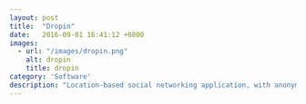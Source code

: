```yaml
---
layout: post
title:  "Dropin"
date:   2016-09-01 16:41:12 +0800
images:
  - url: "/images/dropin.png"
    alt: dropin
    title: dropin
category: 'Software'
description: "Location-based social networking application, with anonymizing capabilities"
---
```

<!-- Post body begin, and first image not in excerpt
{% assign image = page.images[0] %}  first element of the array is zero
{% include image.html image=image %} -->
